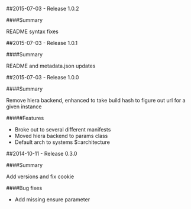 ##2015-07-03 - Release 1.0.2

####Summary

README syntax fixes

##2015-07-03 - Release 1.0.1

####Summary

README and metadata.json updates

##2015-07-03 - Release 1.0.0

####Summary 

Remove hiera backend, enhanced to take build hash to figure out url for a given instance

#####Features
- Broke out to several different manifests
- Moved hiera backend to params class
- Default arch to systems $::architecture 

##2014-10-11 - Release 0.3.0

####Summary

Add versions and fix cookie

####Bug fixes
- Add missing ensure parameter 

